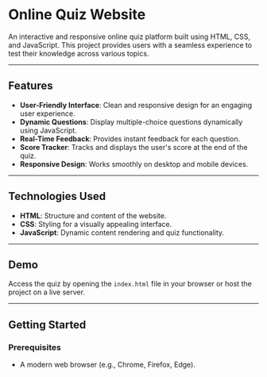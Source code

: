 # Online Quiz Website

An interactive and responsive online quiz platform built using HTML, CSS, and JavaScript. This project provides users with a seamless experience to test their knowledge across various topics.

---

## Features

- **User-Friendly Interface**: Clean and responsive design for an engaging user experience.
- **Dynamic Questions**: Display multiple-choice questions dynamically using JavaScript.
- **Real-Time Feedback**: Provides instant feedback for each question.
- **Score Tracker**: Tracks and displays the user's score at the end of the quiz.
- **Responsive Design**: Works smoothly on desktop and mobile devices.

---

## Technologies Used

- **HTML**: Structure and content of the website.
- **CSS**: Styling for a visually appealing interface.
- **JavaScript**: Dynamic content rendering and quiz functionality.

---

## Demo

Access the quiz by opening the `index.html` file in your browser or host the project on a live server.

---

## Getting Started

### Prerequisites

- A modern web browser (e.g., Chrome, Firefox, Edge).









   
